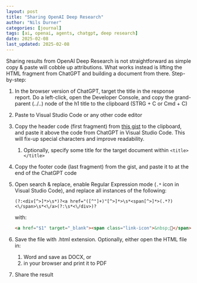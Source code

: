 ```yaml
---
layout: post
title: "Sharing OpenAI Deep Research"
author: "Nils Durner"
categories: [journal]
tags: [ai, openai, agents, chatgpt, deep research]
date: 2025-02-08
last_updated: 2025-02-08
---
```


Sharing results from OpenAI Deep Research is not straightforward as simple copy & paste will cobble up attributions. What works instead is lifting the HTML fragment from ChatGPT and building a document from there. Step-by-step:
1. In the browser version of ChatGPT, target the title in the response report. Do a left-click, open the Developer Console, and copy the grand-parent (../..) node of the h1 title to the clipboard (STRG + C or Cmd + C)
2. Paste to Visual Studio Code or any other code editor
3. Copy the header code (first fragment) from [this gist](https://gist.github.com/ndurner/422e22e49a717a46d67309c481c65d2d) to the clipboard, and paste it above the code from ChatGPT in Visual Studio Code. This will fix-up special characters and improve readability.
    1. Optionally, specify some title for the target document within `<title></title>`
4. Copy the footer code (last fragment) from the gist, and paste it to at the end of the ChatGPT code
5. Open search & replace, enable Regular Expression mode (`.*` icon in Visual Studio Code), and replace all instances of the following:

    ```regex
    (?:<div[^>]*>\s*)?<a href="([^"]+)"[^>]*>\s*<span[^>]*>(.*?)<\/span>\s*<\/a>(?:\s*<\/div>)?
    ```

    with:

    ```html
    <a href="$1" target="_blank"><span class="link-icon">&nbsp;🔗</span>$2</a>
    ```
6. Save the file with .html extension. Optionally, either open the HTML file in:
    1. Word and save as DOCX, or
    2. in your browser and print it to PDF
7. Share the result

